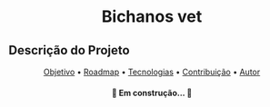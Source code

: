 <h1 align="center">Bichanos vet</h1>
<h2>Descrição do Projeto</h2>
<!--
<p align="justify">O projeto Monitora Pet é um sistema que traz toda informação do seu animal de estimação. Através de um cadastro, onde
você informa todas as informações possíveis em relação a ele, terá uma linha de tempo desde sua adoção até a sua velhice. Ali, médicos 
veterinários, pet shops terão todas as suas informações sobre sua mascote como idade, peso, vacinas já tomadas, qual a alimentação dada 
a ele diariamente (ração ou alimentação natural), se seu pet é castrado ou não em caso de cães e gatos, se eles possuem chip de localização 
para possibilitar sua localização em caso de desaparecimento.
</p>
<p align="justify">Com essas informações, funcionários de pet shops e veterinários que possuem acesso a esse sistema podem trabalhar de 
forma clara, estabelecer melhorias caso veja que isso possa ser malefício a mascote, propondo melhorias em alimentação, banho e tosa que 
evite alergias. O intuito é o bem-estar do animal de estimação.
</p>
-->
<p align="center">
 <a href="#objetivo">Objetivo</a> •
 <a href="#roadmap">Roadmap</a> • 
 <a href="#tecnologias">Tecnologias</a> • 
 <a href="#contribuicao">Contribuição</a> • 
 <a href="#autor">Autor</a>
</p>
<h4 align="center"> 
🚧  Em construção...  🚧
</h4>
